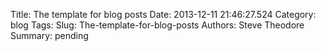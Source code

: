 Title: The template for blog posts
Date: 2013-12-11 21:46:27.524
Category: blog
Tags: 
Slug: The-template-for-blog-posts
Authors: Steve Theodore
Summary: pending




